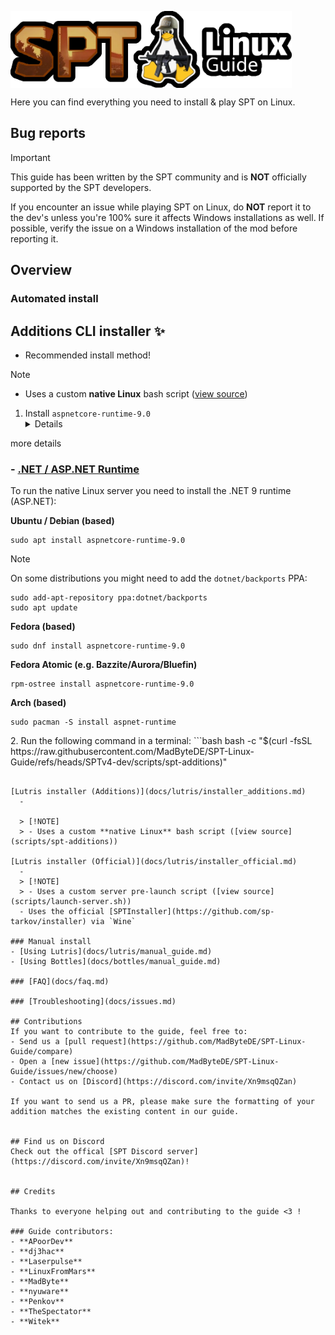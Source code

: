 
<img
  src="media/logo.webp"
  alt="drawing"
  style=" display: block; 
          margin-right: auto;" width=450/></img>

Here you can find everything you need to install & play SPT on Linux.

## Bug reports

> [!IMPORTANT]
> This guide has been written by the SPT community and is **NOT** officially supported by the SPT developers.

If you encounter an issue while playing SPT on Linux, do **NOT** report it to the dev's unless you're 100% sure it affects Windows installations as well. If possible, verify the issue on a Windows installation of the mod before reporting it.

## Overview

### Automated install

Additions CLI installer ✨
  - 
  - Recommended install method!

  > [!NOTE]
  > - Uses a custom **native Linux** bash script ([view source](scripts/spt-additions))

  1. Install `aspnetcore-runtime-9.0` <details>
  <summary>more details</summary>
  
  ### - [.NET / ASP.NET Runtime](https://dotnet.microsoft.com/en-us/download/dotnet/9.0)
  To run the native Linux server you need to install the .NET 9 runtime (ASP.NET):

  **Ubuntu / Debian (based)**
  ```
  sudo apt install aspnetcore-runtime-9.0
  ```

  > [!NOTE]
  > On some distributions you might need to add the `dotnet/backports` PPA:

  ```
  sudo add-apt-repository ppa:dotnet/backports
  sudo apt update
  ```
  **Fedora (based)**
  ```
  sudo dnf install aspnetcore-runtime-9.0
  ```

  **Fedora Atomic (e.g. Bazzite/Aurora/Bluefin)**
  ```
  rpm-ostree install aspnetcore-runtime-9.0
  ```

  **Arch (based)**
  ```
  sudo pacman -S install aspnet-runtime
  ```
    
  </details>
  2. Run the following command in a terminal:
```bash
bash -c "$(curl -fsSL https://raw.githubusercontent.com/MadByteDE/SPT-Linux-Guide/refs/heads/SPTv4-dev/scripts/spt-additions)"

```

[Lutris installer (Additions)](docs/lutris/installer_additions.md)
  - 

  > [!NOTE]
  > - Uses a custom **native Linux** bash script ([view source](scripts/spt-additions))

[Lutris installer (Official)](docs/lutris/installer_official.md)
  - 
  > [!NOTE]
  > - Uses a custom server pre-launch script ([view source](scripts/launch-server.sh))
  - Uses the official [SPTInstaller](https://github.com/sp-tarkov/installer) via `Wine`

### Manual install
- [Using Lutris](docs/lutris/manual_guide.md)
- [Using Bottles](docs/bottles/manual_guide.md)

### [FAQ](docs/faq.md)

### [Troubleshooting](docs/issues.md)

## Contributions
If you want to contribute to the guide, feel free to:
- Send us a [pull request](https://github.com/MadByteDE/SPT-Linux-Guide/compare)
- Open a [new issue](https://github.com/MadByteDE/SPT-Linux-Guide/issues/new/choose)
- Contact us on [Discord](https://discord.com/invite/Xn9msqQZan)

If you want to send us a PR, please make sure the formatting of your addition matches the existing content in our guide.


## Find us on Discord
Check out the offical [SPT Discord server](https://discord.com/invite/Xn9msqQZan)!


## Credits

Thanks to everyone helping out and contributing to the guide <3 !

### Guide contributors:
- **APoorDev**
- **dj3hac**
- **Laserpulse**
- **LinuxFromMars**
- **MadByte**
- **nyuware**
- **Penkov**
- **TheSpectator**
- **Witek**


